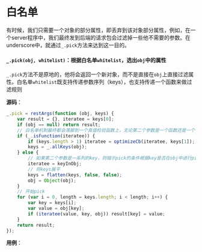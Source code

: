 # 白名单
有时候，我们只需要一个对象的部分属性，即丢弃到该对象部分属性，例如，在一个server程序中，我们最终发到后端的请求包会过滤掉一些他不需要的参数。在underscore中，就通过`_.pick`方法来达到这一目的。

#### `_.pick(obj, whitelist)`：根据白名单`whitelist`，选出`obj`中的属性
`_.pick`方法不是原地的，他将会返回一个新对象，而不是直接在`obj`上直接过滤属性。白名单`whitelist`既支持传递参数序列（keys），也支持传递一个函数来做过滤规则

__源码__：
```js
_.pick = restArgs(function (obj, keys) {
    var result = {}, iteratee = keys[0];
    if (obj == null) return result;
    // 白名单机制最终都会落脚到一个真值检验函数上，无论第二个参数是一个函数还是一个个的keys
    if (_.isFunction(iteratee)) {
        if (keys.length > 1) iteratee = optimizeCb(iteratee, keys[1]);
        keys = _.allKeys(obj);
    } else {
        // 如果第二个参数是一系列的key，则暗示pick的条件根据key是否在obj中进行pick
        iteratee = keyInObj;
        // 将keys展平
        keys = flatten(keys, false, false);
        obj = Object(obj);
    }
    // 开始pick
    for (var i = 0, length = keys.length; i < length; i++) {
        var key = keys[i];
        var value = obj[key];
        if (iteratee(value, key, obj)) result[key] = value;
    }
    return result;
});
```

__用例__：
```js
```

